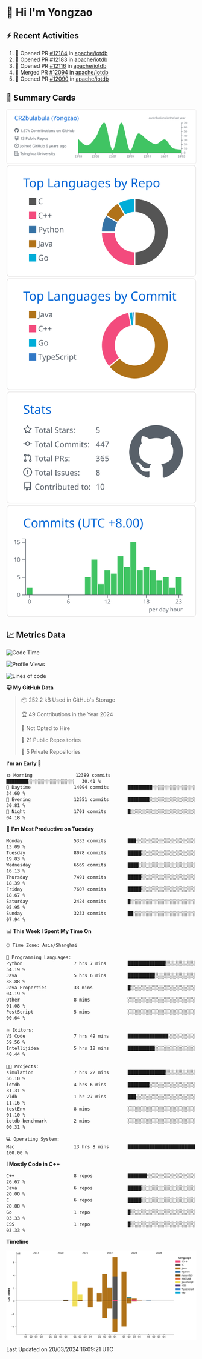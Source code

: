 # 👋 Hi I'm Yongzao

## ⚡ Recent Activities
<!--START_SECTION:activity-->
1. 💪 Opened PR [#12184](https://github.com/apache/iotdb/pull/12184) in [apache/iotdb](https://github.com/apache/iotdb)
2. 💪 Opened PR [#12183](https://github.com/apache/iotdb/pull/12183) in [apache/iotdb](https://github.com/apache/iotdb)
3. 💪 Opened PR [#12116](https://github.com/apache/iotdb/pull/12116) in [apache/iotdb](https://github.com/apache/iotdb)
4. 🎉 Merged PR [#12094](https://github.com/apache/iotdb/pull/12094) in [apache/iotdb](https://github.com/apache/iotdb)
5. 💪 Opened PR [#12090](https://github.com/apache/iotdb/pull/12090) in [apache/iotdb](https://github.com/apache/iotdb)
<!--END_SECTION:activity-->

## 🎑 Summary Cards

[![](https://raw.githubusercontent.com/CRZbulabula/CRZbulabula/main/profile-summary-card-output/github/0-profile-details.svg)](https://github.com/vn7n24fzkq/github-profile-summary-cards)
[![](https://raw.githubusercontent.com/CRZbulabula/CRZbulabula/main/profile-summary-card-output/github/1-repos-per-language.svg)](https://github.com/vn7n24fzkq/github-profile-summary-cards) [![](https://raw.githubusercontent.com/CRZbulabula/CRZbulabula/main/profile-summary-card-output/github/2-most-commit-language.svg)](https://github.com/vn7n24fzkq/github-profile-summary-cards)
[![](https://raw.githubusercontent.com/CRZbulabula/CRZbulabula/main/profile-summary-card-output/github/3-stats.svg)](https://github.com/vn7n24fzkq/github-profile-summary-cards) [![](https://raw.githubusercontent.com/CRZbulabula/CRZbulabula/main/profile-summary-card-output/github/4-productive-time.svg)](https://github.com/vn7n24fzkq/github-profile-summary-cards)

## 📈 Metrics Data

<!--START_SECTION:waka-->
![Code Time](http://img.shields.io/badge/Code%20Time-601%20hrs%2035%20mins-blue)

![Profile Views](http://img.shields.io/badge/Profile%20Views-0-blue)

![Lines of code](https://img.shields.io/badge/From%20Hello%20World%20I%27ve%20Written-26.4%20million%20lines%20of%20code-blue)

**🐱 My GitHub Data** 

> 📦 252.2 kB Used in GitHub's Storage 
 > 
> 🏆 49 Contributions in the Year 2024
 > 
> 🚫 Not Opted to Hire
 > 
> 📜 21 Public Repositories 
 > 
> 🔑 5 Private Repositories 
 > 
**I'm an Early 🐤** 

```text
🌞 Morning                12389 commits       ████████░░░░░░░░░░░░░░░░░   30.41 % 
🌆 Daytime                14094 commits       █████████░░░░░░░░░░░░░░░░   34.60 % 
🌃 Evening                12551 commits       ████████░░░░░░░░░░░░░░░░░   30.81 % 
🌙 Night                  1701 commits        █░░░░░░░░░░░░░░░░░░░░░░░░   04.18 % 
```
📅 **I'm Most Productive on Tuesday** 

```text
Monday                   5333 commits        ███░░░░░░░░░░░░░░░░░░░░░░   13.09 % 
Tuesday                  8078 commits        █████░░░░░░░░░░░░░░░░░░░░   19.83 % 
Wednesday                6569 commits        ████░░░░░░░░░░░░░░░░░░░░░   16.13 % 
Thursday                 7491 commits        █████░░░░░░░░░░░░░░░░░░░░   18.39 % 
Friday                   7607 commits        █████░░░░░░░░░░░░░░░░░░░░   18.67 % 
Saturday                 2424 commits        █░░░░░░░░░░░░░░░░░░░░░░░░   05.95 % 
Sunday                   3233 commits        ██░░░░░░░░░░░░░░░░░░░░░░░   07.94 % 
```


📊 **This Week I Spent My Time On** 

```text
🕑︎ Time Zone: Asia/Shanghai

💬 Programming Languages: 
Python                   7 hrs 7 mins        ██████████████░░░░░░░░░░░   54.19 % 
Java                     5 hrs 6 mins        ██████████░░░░░░░░░░░░░░░   38.88 % 
Java Properties          33 mins             █░░░░░░░░░░░░░░░░░░░░░░░░   04.19 % 
Other                    8 mins              ░░░░░░░░░░░░░░░░░░░░░░░░░   01.08 % 
PostScript               5 mins              ░░░░░░░░░░░░░░░░░░░░░░░░░   00.64 % 

🔥 Editors: 
VS Code                  7 hrs 49 mins       ███████████████░░░░░░░░░░   59.56 % 
Intellijidea             5 hrs 18 mins       ██████████░░░░░░░░░░░░░░░   40.44 % 

🐱‍💻 Projects: 
simulation               7 hrs 22 mins       ██████████████░░░░░░░░░░░   56.10 % 
iotdb                    4 hrs 6 mins        ████████░░░░░░░░░░░░░░░░░   31.31 % 
vldb                     1 hr 27 mins        ███░░░░░░░░░░░░░░░░░░░░░░   11.16 % 
testEnv                  8 mins              ░░░░░░░░░░░░░░░░░░░░░░░░░   01.10 % 
iotdb-benchmark          2 mins              ░░░░░░░░░░░░░░░░░░░░░░░░░   00.31 % 

💻 Operating System: 
Mac                      13 hrs 8 mins       █████████████████████████   100.00 % 
```

**I Mostly Code in C++** 

```text
C++                      8 repos             ███████░░░░░░░░░░░░░░░░░░   26.67 % 
Java                     6 repos             █████░░░░░░░░░░░░░░░░░░░░   20.00 % 
C                        6 repos             █████░░░░░░░░░░░░░░░░░░░░   20.00 % 
Go                       1 repo              █░░░░░░░░░░░░░░░░░░░░░░░░   03.33 % 
CSS                      1 repo              █░░░░░░░░░░░░░░░░░░░░░░░░   03.33 % 
```



**Timeline**

![Lines of Code chart](https://raw.githubusercontent.com/CRZbulabula/CRZbulabula/main/assets/bar_graph.png)


 Last Updated on 20/03/2024 16:09:21 UTC
<!--END_SECTION:waka-->

